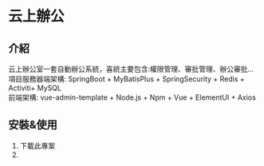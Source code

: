 # 云上辦公
## 介紹

云上辦公室一套自動辦公系統，喜統主要包含:權限管理、審批管理、辦公審批...  
項目服務器端架構: SpringBoot + MyBatisPlus + SpringSecurity + Redis + Activiti+ MySQL  
前端架構: vue-admin-template + Node.js + Npm + Vue + ElementUI + Axios

## 安裝&使用
1. 下載此專案
2. 
